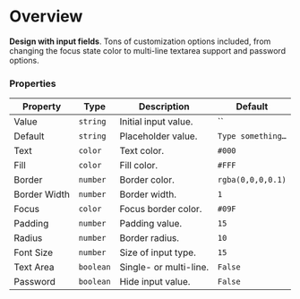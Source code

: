 # Overview
**Design with input fields**. Tons of customization options included, from changing the focus state color to multi-line textarea support and password options.
  
### Properties

| Property | Type     | Description   | Default   |
| -------- | -------- | ------------- | --------- |
| Value      | `string` | Initial input value.     | `` |
| Default     | `string` | Placeholder value. | `Type something…`    |
| Text    | `color`  | Text color.   | `#000`    |
| Fill    | `color`  | Fill color.   | `#FFF`    |
| Border    | `number`  | Border color.   | `rgba(0,0,0,0.1)`    |
| Border Width    | `number`  | Border width.   | `1` |
| Focus    | `color`  | Focus border color.   | `#09F`    |
| Padding    | `number`  | Padding value.   | `15`    |
| Radius    | `number`  | Border radius.   | `10`    |
| Font Size    | `number`  | Size of input type.   | `15`    |
| Text Area    | `boolean`  | Single- or multi-line.   | `False`    |
| Password    | `boolean`  | Hide input value.   | `False`    |